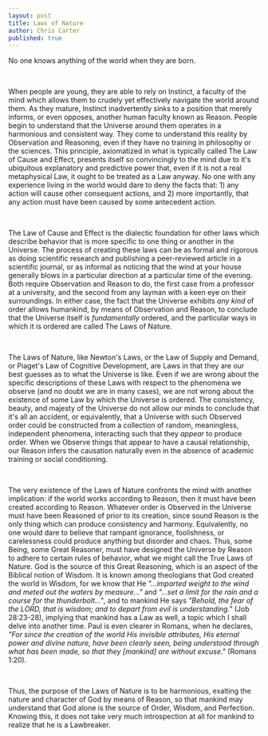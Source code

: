 ```yaml
---
layout: post
title: Laws of Nature
author: Chris Carter
published: true
---
```


No one knows anything of the world when they are born.

<br>

When people are young, they are able to rely on Instinct, a faculty of the mind which allows them to crudely yet effectively navigate the world around them. As they mature, Instinct inadvertently sinks to a position that merely informs, or even opposes, another human faculty known as Reason. People begin to understand that the Universe around them operates in a harmonious and consistent way. They come to understand this reality by Observation and Reasoning, even if they have no training in philosophy or the sciences. This principle, axiomatized in what is typically called The Law of Cause and Effect, presents itself so convincingly to the mind due to it's ubiquitous explanatory and predictive power that, even if it is not a real metaphysical Law, it ought to be treated as a Law anyway. No one with any experience living in the world would dare to deny the facts that: 1) any action will cause other consequent actions, and 2) more importantly, that any action must have been caused by some antecedent action.

<br>

The Law of Cause and Effect is the dialectic foundation for other laws which describe behavior that is more specific to one thing or another in the Universe. The process of creating these laws can be as formal and rigorous as doing scientific research and publishing a peer-reviewed article in a scientific journal, or as informal as noticing that the wind at your house generally blows in a particular direction at a particular time of the evening. Both require Observation and Reason to do, the first case from a professor at a university, and the second from any layman with a keen eye on their surroundings. In either case, the fact that the Universe exhibits _any kind_ of order allows humankind, by means of Observation and Reason, to conclude that the Universe itself is _fundamentally_ ordered, and the particular ways in which it is ordered are called The Laws of Nature.

<br>

The Laws of Nature, like Newton's Laws, or the Law of Supply and Demand, or Piaget's Law of Cognitive Development, are Laws in that they are our best guesses as to what the Universe is like. Even if we are wrong about the specific descriptions of these Laws with respect to the phenomena we observe (and no doubt we are in many cases), we are not wrong about the existence of some Law by which the Universe is ordered. The consistency, beauty, and majesty of the Universe do not allow our minds to conclude that it's all an accident, or equivalently, that a Universe with such Observed order could be constructed from a collection of random, meaningless, independent phenomena, interacting such that they _appear_ to produce order. When we Observe things that appear to have a causal relationship, our Reason infers the causation naturally even in the absence of academic training or social conditioning.

<br>

The very existence of the Laws of Nature confronts the mind with another implication: if the world works according to Reason, then it must have been created according to Reason. Whatever order is Observed in the Universe must have been Reasoned of prior to its creation, since sound Reason is the only thing which can produce consistency and harmony. Equivalently, no one would dare to believe that rampant ignorance, foolishness, or carelessness could produce anything but disorder and chaos. Thus, some Being, some Great Reasoner, must have designed the Universe by Reason to adhere to certain rules of behavior, what we might call the True Laws of Nature. God is the source of this Great Reasoning, which is an aspect of the Biblical notion of Wisdom. It is known among theologians that God created the world in Wisdom, for we know that He _"...imparted weight to the wind and meted out the waters by measure..."_ and _"...set a limit for the rain and a course for the thunderbolt..."_, and to mankind He says _"Behold, the fear of the LORD, that is wisdom; and to depart from evil is understanding."_ (Job 28:23-28), implying that mankind has a Law as well, a topic which I shall delve into another time. Paul is even clearer in Romans, when he declares, _"For since the creation of the world His invisible attributes, His eternal power and divine nature, have been clearly seen, being understood through what has been made, so that they [mankind] are without excuse."_ (Romans 1:20).

<br>

Thus, the purpose of the Laws of Nature is to be harmonious, exalting the nature and character of God by means of Reason, so that mankind may understand that God alone is the source of Order, Wisdom, and Perfection. Knowing this, it does not take very much introspection at all for mankind to realize that he is a Lawbreaker.
